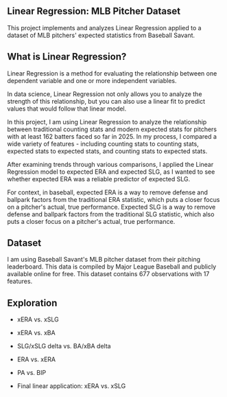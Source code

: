 ## Linear Regression: MLB Pitcher Dataset

This project implements and analyzes Linear Regression applied to a dataset of MLB pitchers' expected statistics from Baseball Savant.

## What is Linear Regression?

Linear Regression is a method for evaluating the relationship between one dependent variable and one or more independent variables. 

In data science, Linear Regression not only allows you to analyze the strength of this relationship, but you can also use a linear fit to predict values that would follow that linear model.

In this project, I am using Linear Regression to analyze the relationship between traditional counting stats and modern expected stats for pitchers with at least 162 batters faced so far in 2025. In my process, I compared a wide variety of features - including counting stats to counting stats, expected stats to expected stats, and counting stats to expected stats. 

After examining trends through various comparisons, I applied the Linear Regression model to expected ERA and expected SLG, as I wanted to see whether expected ERA was a reliable predictor of expected SLG.

For context, in baseball, expected ERA is a way to remove defense and ballpark factors from the traditional ERA statistic, which puts a closer focus on a pitcher's actual, true performance. Expected SLG is a way to remove defense and ballpark factors from the traditional SLG statistic, which also puts a closer focus on a pitcher's actual, true performance.

## Dataset

I am using Baseball Savant's MLB pitcher dataset from their pitching leaderboard. This data is compiled by Major League Baseball and publicly available online for free. This dataset contains 677 observations with 17 features.

## Exploration

- xERA vs. xSLG
- xERA vs. xBA
- SLG/xSLG delta vs. BA/xBA delta
- ERA vs. xERA
- PA vs. BIP

- Final linear application: xERA vs. xSLG
